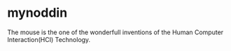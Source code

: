 # mynoddin
The mouse is the one of the wonderfull inventions of the Human Computer Interaction(HCI) Technology. 

